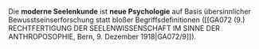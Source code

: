 
Die **moderne Seelenkunde** ist **neue Psychologie** auf Basis übersinnlicher Bewusstseinserforschung statt bloßer Begriffsdefinitionen ([[GA072 (9.) RECHTFERTIGUNG DER SEELENWISSENSCHAFT IM SINNE DER ANTHROPOSOPHIE, Bern, 9. Dezember 1918|GA072/9]]).

